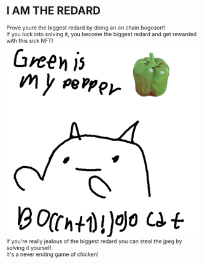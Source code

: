 # I AM THE REDARD

Prove youre the biggest redard by doing an on chain bogosort!  
If you luck into solving it, you become the biggest redard and get rewarded with this sick NFT!  
![bogocat](./bogocat.png)
If you're really jealous of the biggest redard you can steal the jpeg by solving it yourself.  
It's a never ending game of chicken!